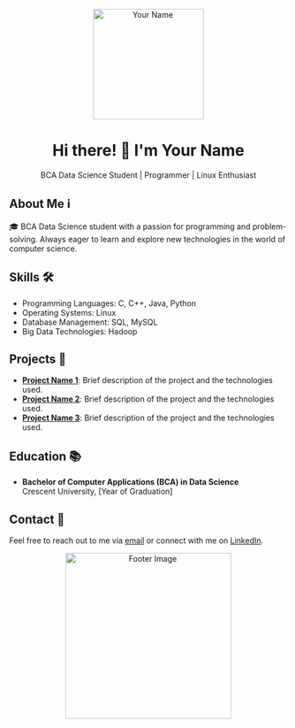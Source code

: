 <!-- Header Section -->
<p align="center">
  <img src="https://your-image-url.com/your-image.png" width="200" height="200" alt="Your Name">
</p>
<h1 align="center">Hi there! 👋 I'm Your Name</h1>
<p align="center">BCA Data Science Student | Programmer | Linux Enthusiast</p>

<!-- About Me Section -->
## About Me ℹ️

🎓 BCA Data Science student with a passion for programming and problem-solving. Always eager to learn and explore new technologies in the world of computer science.

## Skills 🛠️

- Programming Languages: C, C++, Java, Python
- Operating Systems: Linux
- Database Management: SQL, MySQL
- Big Data Technologies: Hadoop

## Projects 🚀

- **[Project Name 1](link-to-project)**: Brief description of the project and the technologies used.
- **[Project Name 2](link-to-project)**: Brief description of the project and the technologies used.
- **[Project Name 3](link-to-project)**: Brief description of the project and the technologies used.

## Education 📚

- **Bachelor of Computer Applications (BCA) in Data Science**  
  Crescent University, [Year of Graduation]

## Contact 📧

Feel free to reach out to me via [email](mailto:your.email@example.com) or connect with me on [LinkedIn](https://www.linkedin.com/in/your-linkedin-profile).

<!-- Footer Section -->
<p align="center">
  <img src="https://your-footer-image-url.com/your-footer-image.png" width="300" alt="Footer Image">
</p>
